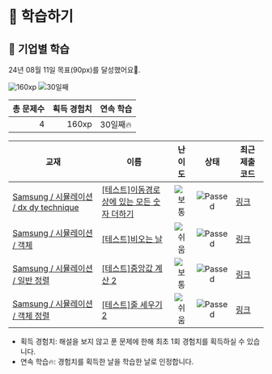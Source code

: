 # 📖 학습하기

## 🚀 기업별 학습
24년 08월 11일 목표(90px)를 달성했어요🥳.

![160xp](https://img.shields.io/badge/EXP-160xp-%235cb85c.svg?for-the-badge)
![30일째](https://img.shields.io/badge/연속학습-30일째-%23E34F26.svg?for-the-badge)

|총 문제수|획득 경험치|연속 학습|
|---:|---:|---|
4|160xp|30일째🔥|

|교재|이름|난이도|상태|최근 제출 코드|
|---|---|:---:|:---:|---|
|[Samsung / 시뮬레이션 / dx dy technique](https://www.codetree.ai/missions?missionId=13)|[[테스트]이동경로상에 있는 모든 숫자 더하기](https://www.codetree.ai/missions/13/problems/add-all-the-numbers-on-the-path)|![보통][medium]|![Passed][passed]|[링크](https://github.com/98-jeonghoon/codetree-TILs/blob/main/240811/%EC%9D%B4%EB%8F%99%EA%B2%BD%EB%A1%9C%EC%83%81%EC%97%90%20%EC%9E%88%EB%8A%94%20%EB%AA%A8%EB%93%A0%20%EC%88%AB%EC%9E%90%20%EB%8D%94%ED%95%98%EA%B8%B0/add-all-the-numbers-on-the-path.py)|
|[Samsung / 시뮬레이션 / 객체](https://www.codetree.ai/missions?missionId=13)|[[테스트]비오는 날](https://www.codetree.ai/missions/13/problems/rainy-day)|![쉬움][easy]|![Passed][passed]|[링크](https://github.com/98-jeonghoon/codetree-TILs/blob/main/240811/%EB%B9%84%EC%98%A4%EB%8A%94%20%EB%82%A0/rainy-day.py)|
|[Samsung / 시뮬레이션 / 일반 정렬](https://www.codetree.ai/missions?missionId=13)|[[테스트]중앙값 계산 2](https://www.codetree.ai/missions/13/problems/get-median-2)|![보통][medium]|![Passed][passed]|[링크](https://github.com/98-jeonghoon/codetree-TILs/blob/main/240811/%EC%A4%91%EC%95%99%EA%B0%92%20%EA%B3%84%EC%82%B0%202/get-median-2.py)|
|[Samsung / 시뮬레이션 / 객체 정렬](https://www.codetree.ai/missions?missionId=13)|[[테스트]줄 세우기 2](https://www.codetree.ai/missions/13/problems/line-up-students-2)|![쉬움][easy]|![Passed][passed]|[링크](https://github.com/98-jeonghoon/codetree-TILs/blob/main/240811/%EC%A4%84%20%EC%84%B8%EC%9A%B0%EA%B8%B0%202/line-up-students-2.py)|


* 획득 경험치: 해설을 보지 않고 푼 문제에 한해 최초 1회 경험치를 획득하실 수 있습니다.
* 연속 학습🔥: 경험치를 획득한 날을 학습한 날로 인정합니다.










[b5]: https://img.shields.io/badge/Bronze_5-%235D3E31.svg
[b4]: https://img.shields.io/badge/Bronze_4-%235D3E31.svg
[b3]: https://img.shields.io/badge/Bronze_3-%235D3E31.svg
[b2]: https://img.shields.io/badge/Bronze_2-%235D3E31.svg
[b1]: https://img.shields.io/badge/Bronze_1-%235D3E31.svg
[s5]: https://img.shields.io/badge/Silver_5-%23394960.svg
[s4]: https://img.shields.io/badge/Silver_4-%23394960.svg
[s3]: https://img.shields.io/badge/Silver_3-%23394960.svg
[s2]: https://img.shields.io/badge/Silver_2-%23394960.svg
[s1]: https://img.shields.io/badge/Silver_1-%23394960.svg
[g5]: https://img.shields.io/badge/Gold_5-%23FFC433.svg
[g4]: https://img.shields.io/badge/Gold_4-%23FFC433.svg
[g3]: https://img.shields.io/badge/Gold_3-%23FFC433.svg
[g2]: https://img.shields.io/badge/Gold_2-%23FFC433.svg
[g1]: https://img.shields.io/badge/Gold_1-%23FFC433.svg
[p5]: https://img.shields.io/badge/Platinum_5-%2376DDD8.svg
[p4]: https://img.shields.io/badge/Platinum_4-%2376DDD8.svg
[p3]: https://img.shields.io/badge/Platinum_3-%2376DDD8.svg
[p2]: https://img.shields.io/badge/Platinum_2-%2376DDD8.svg
[p1]: https://img.shields.io/badge/Platinum_1-%2376DDD8.svg
[passed]: https://img.shields.io/badge/Passed-%23009D27.svg
[failed]: https://img.shields.io/badge/Failed-%23D24D57.svg
[easy]: https://img.shields.io/badge/쉬움-%235cb85c.svg?for-the-badge
[medium]: https://img.shields.io/badge/보통-%23FFC433.svg?for-the-badge
[hard]: https://img.shields.io/badge/어려움-%23D24D57.svg?for-the-badge